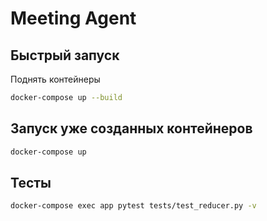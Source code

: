 # Meeting Agent

## Быстрый запуск

Поднять контейнеры

```bash
docker-compose up --build
```
## Запуск уже созданных контейнеров

```bash
docker-compose up
```

## Тесты
```bash
docker-compose exec app pytest tests/test_reducer.py -v
```
